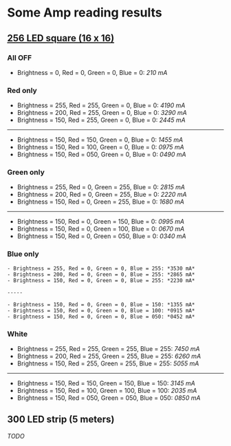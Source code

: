 # Some Amp reading results

## [256 LED square (16 x 16)][1]

### All OFF

- Brightness = 0, Red = 0, Green = 0, Blue = 0: *210 mA*

### Red only

- Brightness = 255, Red = 255, Green = 0, Blue = 0: *4190 mA*
- Brightness = 200, Red = 255, Green = 0, Blue = 0: *3290 mA*
- Brightness = 150, Red = 255, Green = 0, Blue = 0: *2445 mA*

---

- Brightness = 150, Red = 150, Green = 0, Blue = 0: *1455 mA*
- Brightness = 150, Red = 100, Green = 0, Blue = 0: *0975 mA*
- Brightness = 150, Red = 050, Green = 0, Blue = 0: *0490 mA*

### Green only

- Brightness = 255, Red = 0, Green = 255, Blue = 0: *2815 mA*
- Brightness = 200, Red = 0, Green = 255, Blue = 0: *2220 mA*
- Brightness = 150, Red = 0, Green = 255, Blue = 0: *1680 mA*

----
                                      
- Brightness = 150, Red = 0, Green = 150, Blue = 0: *0995 mA*
- Brightness = 150, Red = 0, Green = 100, Blue = 0: *0670 mA*
- Brightness = 150, Red = 0, Green = 050, Blue = 0: *0340 mA*

### Blue only

    - Brightness = 255, Red = 0, Green = 0, Blue = 255: *3530 mA*
    - Brightness = 200, Red = 0, Green = 0, Blue = 255: *2865 mA*
    - Brightness = 150, Red = 0, Green = 0, Blue = 255: *2230 mA*

    -----
                                                
    - Brightness = 150, Red = 0, Green = 0, Blue = 150: *1355 mA*
    - Brightness = 150, Red = 0, Green = 0, Blue = 100: *0915 mA*
    - Brightness = 150, Red = 0, Green = 0, Blue = 050: *0452 mA*

### White

  - Brightness = 255, Red = 255, Green = 255, Blue = 255: *7450 mA*
  - Brightness = 200, Red = 255, Green = 255, Blue = 255: *6260 mA*
  - Brightness = 150, Red = 255, Green = 255, Blue = 255: *5055 mA*

-----
                                                
  - Brightness = 150, Red = 150, Green = 150, Blue = 150: *3145 mA*
  - Brightness = 150, Red = 100, Green = 100, Blue = 100: *2035 mA*
  - Brightness = 150, Red = 050, Green = 050, Blue = 050: *0850 mA*

## 300 LED strip (5 meters)

_TODO_

[1]: https://www.aliexpress.com/item/16-16-Pixel-WS2812B-LED-Digital-Flexible-Panel-WS2811-Individually-Color-DC5V/1666100743.html
